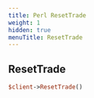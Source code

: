 ```yaml
---
title: Perl ResetTrade
weight: 1
hidden: true
menuTitle: ResetTrade
---
```

## ResetTrade
```perl
$client->ResetTrade()
```